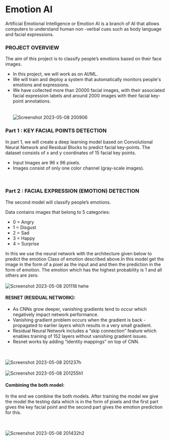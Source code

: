# Emotion AI
Artificial Emotional Intelligence or Emotion AI is a branch of AI that allows computers to understand human non -verbal cues such as body language and facial expressions.
### PROJECT OVERVIEW
The aim of this project is to classify people’s emotions based on their face images. <br>
 - In this project, we will work as on AI/ML. <br> 
 - We will train and deploy a system that automatically monitors people's emotions and expressions. <br>
 - We have collected more than 20000 facial images, with their associated facial expression labels and around 2000 images with their facial key-point annotations. <br>
<br><br>![Screenshot 2023-05-08 200906](https://user-images.githubusercontent.com/98466525/236865471-4e3d7704-9701-476f-8ca2-69969d1efb2b.png)
### Part 1 : KEY FACIAL POINTS DETECTION
In part 1, we will create a deep learning model based on Convolutional Neural Network and Residual Blocks to predict facial key-points.
The dataset consists of x and y coordinates of 15 facial key points.
 - Input Images are 96 x 96 pixels.
 - Images consist of only one color channel (gray-scale images). <br> 
<br>

### Part 2 :  FACIAL EXPRESSION (EMOTION) DETECTION

The second model will classify people’s emotions. <br> 


Data contains images that belong to 5 categories:

 - 0 = Angry
 - 1 = Disgust 
 - 2 = Sad 
 - 3 = Happy 
 - 4 = Surprise

In this we use the neural network with the architecture given below to predict the emotion Class of emotion described above.In this model get the image in the form of a pixel as the input and and then the prediction in the form of emotion. The emotion which has the highest probability is 1 and all others are zero. 
<br><br> ![Screenshot 2023-05-08 201118 hehe](https://user-images.githubusercontent.com/98466525/236868708-b272d3bd-1a1a-47a4-9e3e-77dee671e17c.png)

#### RESNET (RESIDUAL NETWORK):
 - As CNNs grow deeper, vanishing gradients tend to occur which negatively impact network performance. 
 - Vanishing gradient problem occurs when the gradient is back -propagated to earlier layers which results in a very small gradient. 
 - Residual Neural Network includes a “skip connection” feature which enables training of 152 layers without vanishing gradient issues. 
 - Resnet works by adding “identity mappings” on top of CNN. 
 
<br><br> ![Screenshot 2023-05-08 201237h](https://user-images.githubusercontent.com/98466525/236869165-c5cfbfa3-415b-498e-8ace-be1db7a3fb22.png)
<br><br> ![Screenshot 2023-05-08 201255h1](https://user-images.githubusercontent.com/98466525/236869288-a0c5b45c-1535-46fb-ad81-a92c91f8a781.png)

#### Combining the both model:
In the end we combine the both models. After training the model we give the model the testing data which is in the form of pixels and the first part gives the key facial point and the second part gives the emotion prediction for this.

<br><br> ![Screenshot 2023-05-08 201432h2](https://user-images.githubusercontent.com/98466525/236869600-07c68891-0502-43f5-9368-7f2a72b89a87.png)


